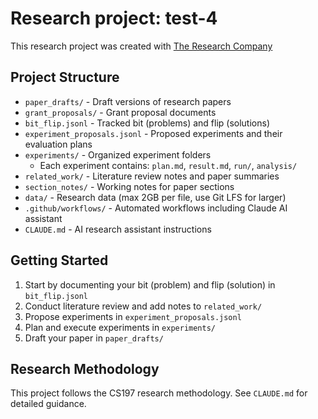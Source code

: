 # Research project: test-4

This research project was created with [The Research Company](https://theresearchcompany.ai)

## Project Structure

- `paper_drafts/` - Draft versions of research papers
- `grant_proposals/` - Grant proposal documents  
- `bit_flip.jsonl` - Tracked bit (problems) and flip (solutions)
- `experiment_proposals.jsonl` - Proposed experiments and their evaluation plans
- `experiments/` - Organized experiment folders
  - Each experiment contains: `plan.md`, `result.md`, `run/`, `analysis/`
- `related_work/` - Literature review notes and paper summaries
- `section_notes/` - Working notes for paper sections
- `data/` - Research data (max 2GB per file, use Git LFS for larger)
- `.github/workflows/` - Automated workflows including Claude AI assistant
- `CLAUDE.md` - AI research assistant instructions

## Getting Started

1. Start by documenting your bit (problem) and flip (solution) in `bit_flip.jsonl`
2. Conduct literature review and add notes to `related_work/`
3. Propose experiments in `experiment_proposals.jsonl`
4. Plan and execute experiments in `experiments/`
5. Draft your paper in `paper_drafts/`

## Research Methodology

This project follows the CS197 research methodology. See `CLAUDE.md` for detailed guidance.
